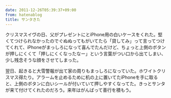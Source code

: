 ```yaml
---
date: 2011-12-26T05:39:37+09:00
from: hatenablog
title: サンタきた
---
```


<p>クリスマスイヴの日、父がプレゼントにとiPhone用の白いケースをくれた。堅くてつけられなかったのでぐぬぬってもがいてたら「貸してみ」って言ってつけてくれて、iPhoneがまっしろになって喜んでたんだけど、ちょっと上側のボタンが押しにくくて「押しにくくなったなー」という言葉がつい口から出てしまい、少し残念そうな顔をさせてしまった。</p><p>翌日、起きると大雪警報が出て家の周りもまっしろになっていた。ホワイトクリスマス得たり。アラームを止めるために机の上に置いてたiPhoneを手に取ると、上側のボタンに白いシールが付いていて押しやすくなってた。きっとサンタが来て付けてくれたのだろう。来年はがんばって善行を積もう。</p>

